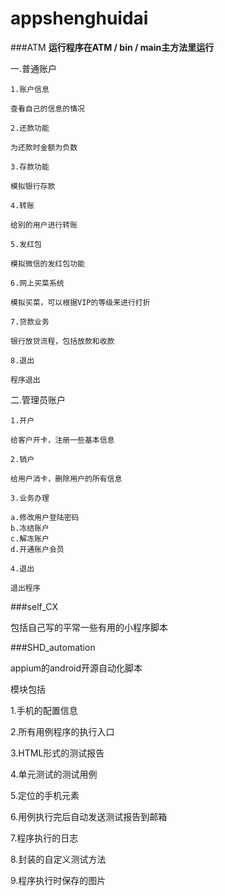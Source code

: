# appshenghuidai

###ATM
**运行程序在ATM / bin / main主方法里运行**

一.普通账户

    1.账户信息
    
    查看自己的信息的情况 
    
    2.还款功能
    
	为还款时金额为负数                        
	
	3.存款功能
	   
	模拟银行存款
	                          
	4.转账
	
	给别的用户进行转账                          
	
	5.发红包
	
	模拟微信的发红包功能
	
	6.网上买菜系统
	
	模拟买菜，可以根据VIP的等级来进行打折
	                         
	7.贷款业务
	
	银行放贷流程，包括放款和收款
	
	8.退出
	
	程序退出 
    
 二.管理员账户
    
    1.开户
    
    给客户开卡，注册一些基本信息
                                     
	2.销户
	
	给用户消卡，删除用户的所有信息
	                                 
	3.业务办理
	
	a.修改用户登陆密码
	b.冻结账户
	c.解冻账户
	d.开通账户会员                              
	
	4.退出 
	
	退出程序
	
    
###self_CX

包括自己写的平常一些有用的小程序脚本


###SHD_automation

appium的android开源自动化脚本

模块包括

1.手机的配置信息

2.所有用例程序的执行入口

3.HTML形式的测试报告

4.单元测试的测试用例

5.定位的手机元素

6.用例执行完后自动发送测试报告到邮箱

7.程序执行的日志

8.封装的自定义测试方法

9.程序执行时保存的图片
    
